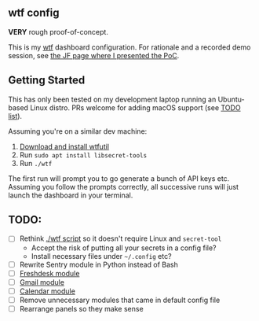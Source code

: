 ## wtf config

**VERY** rough proof-of-concept.

This is my [wtf](https://wtfutil.com/) dashboard configuration. For rationale and a recorded demo session, see [the JF
page where I presented the PoC](https://thermondo.atlassian.net/l/cp/BRMRT6BT).

## Getting Started

This has only been tested on my development laptop running an Ubuntu-based Linux distro. PRs welcome for adding macOS
support (see [TODO list](#todo)).

Assuming you're on a similar dev machine:

1. [Download and install wtfutil](https://wtfutil.com/installation/)
2. Run `sudo apt install libsecret-tools`
3. Run `./wtf`

The first run will prompt you to go generate a bunch of API keys etc. Assuming you follow the prompts correctly, all
successive runs will just launch the dashboard in your terminal.

## TODO:

* [ ] Rethink [./wtf script](wtf) so it doesn't require Linux and `secret-tool`
    * Accept the risk of putting all your secrets in a config file?
    * Install necessary files under `~/.config` etc?
* [ ] Rewrite Sentry module in Python instead of Bash
* [ ] [Freshdesk module](https://developers.freshdesk.com/api/#list_all_tickets)
* [ ] [Gmail module](https://developers.google.com/gmail/api/guides/filtering)
* [ ] [Calendar module](https://wtfutil.com/modules/google/gcal/)
* [ ] Remove unnecessary modules that came in default config file
* [ ] Rearrange panels so they make sense
